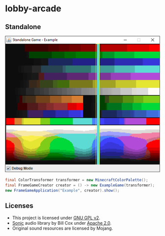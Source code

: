 lobby-arcade
============

## Standalone

![](.gitlab/assets/standalone.png)

```java
final ColorTransformer transformer = new MinecraftColorPalette();
final FrameGameCreator creator = () -> new ExampleGame(transformer);
new FrameGameApplication("Example", creator).show();
```

## Licenses

* This project is licensed under [GNU GPL v2](./LICENSE).
* [Sonic](https://github.com/waywardgeek/sonic) audio library by Bill Cox under [Apache 2.0](https://www.apache.org/licenses/LICENSE-2.0).
* Original sound resources are licensed by Mojang.
